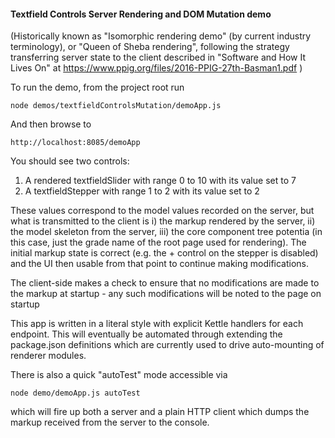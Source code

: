 #### Textfield Controls Server Rendering and DOM Mutation demo

(Historically known as "Isomorphic rendering demo" (by current industry terminology), or "Queen of Sheba rendering", 
following the strategy transferring server state to the client described in "Software and How It Lives On"
at https://www.ppig.org/files/2016-PPIG-27th-Basman1.pdf )

To run the demo, from the project root run

    node demos/textfieldControlsMutation/demoApp.js
    
And then browse to 

    http://localhost:8085/demoApp
    
You should see two controls:

1. A rendered textfieldSlider with range 0 to 10 with its value set to 7 
2. A textfieldStepper with range 1 to 2 with its value set to 2

These values correspond to the model values recorded on the server, but what is transmitted to the client is 
i) the markup rendered by the server, ii) the model skeleton from the server, iii) the core component tree potentia
(in this case, just the grade name of the root page used for rendering). The initial markup state is correct 
(e.g. the + control on the stepper is disabled) and the UI then usable from that point to continue making modifications. 

The client-side makes a check to ensure that no modifications are made to the markup at startup - any such modifications
will be noted to the page on startup

This app is written in a literal style with explicit Kettle handlers for each endpoint. This will eventually be automated
through extending the package.json definitions which are currently used to drive auto-mounting of renderer modules.

There is also a quick "autoTest" mode accessible via 

    node demo/demoApp.js autoTest
    
which will fire up both a server and a plain HTTP client which dumps the markup received from the server to the console.
